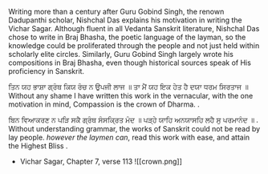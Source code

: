 Writing more than a century after Guru Gobind Singh, the renown Dadupanthi scholar, Nishchal Das explains his motivation in writing the Vichar Sagar. Although fluent in all Vedanta Sanskrit literature, Nishchal Das chose to write in Braj Bhasha, the poetic language of the layman, so the knowledge could be proliferated through the people and not just held within scholarly elite circles. Similarly, Guru Gobind Singh largely wrote his compositions in Braj Bhasha, even though historical sources speak of His proficiency in Sanskrit.  

ਤਿਨ ਯਹ ਭਾਸ਼ਾ ਗ੍ਰੰਥ ਕਿਯ ਰੰਚ ਨ ਉਪਜੀ ਲਾਜ ॥ ਤਾ ਮੈਂ ਯਹ ਇਕ ਹੇਤ ਹੈ ਦਯਾ ਧਰਮ ਸਿਰਤਾਜ ॥  
Without any shame I have written this work in the vernacular, with the one motivation in mind, Compassion is the crown of Dharma. .  
  
ਬਿਨ ਵਿਆਕਰਣ ਨ ਪੜਿ ਸਕੈ ਗ੍ਰੰਥ ਸੰਸਕ੍ਰਿਤ ਮੰਦ ॥ ਪੜ੍ਹੇ ਯਾਹਿ ਅਨਯਾਸਹਿ ਲਹੈ ਸੁ ਪਰਮਾਨੰਦ ॥ .  
Without understanding grammar, the works of Sanskrit could not be read by lay people. *however the laymen can*, read this work with ease, and attain the Highest Bliss .  

- Vichar Sagar, Chapter 7, verse 113
![[crown.png]]